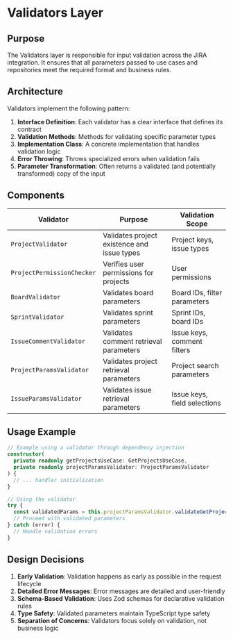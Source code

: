 # Validators Layer

## Purpose

The Validators layer is responsible for input validation across the JIRA integration. It ensures that all parameters passed to use cases and repositories meet the required format and business rules.

## Architecture

Validators implement the following pattern:

1. **Interface Definition**: Each validator has a clear interface that defines its contract
2. **Validation Methods**: Methods for validating specific parameter types
3. **Implementation Class**: A concrete implementation that handles validation logic
4. **Error Throwing**: Throws specialized errors when validation fails
5. **Parameter Transformation**: Often returns a validated (and potentially transformed) copy of the input

## Components

| Validator                  | Purpose                                     | Validation Scope             |
| -------------------------- | ------------------------------------------- | ---------------------------- |
| `ProjectValidator`         | Validates project existence and issue types | Project keys, issue types    |
| `ProjectPermissionChecker` | Verifies user permissions for projects      | User permissions             |
| `BoardValidator`           | Validates board parameters                  | Board IDs, filter parameters |
| `SprintValidator`          | Validates sprint parameters                 | Sprint IDs, board IDs        |
| `IssueCommentValidator`    | Validates comment retrieval parameters      | Issue keys, comment filters  |
| `ProjectParamsValidator`   | Validates project retrieval parameters      | Project search parameters    |
| `IssueParamsValidator`     | Validates issue retrieval parameters        | Issue keys, field selections |

## Usage Example

```typescript
// Example using a validator through dependency injection
constructor(
  private readonly getProjectsUseCase: GetProjectsUseCase,
  private readonly projectParamsValidator: ProjectParamsValidator
) {
  // ... handler initialization
}

// Using the validator
try {
  const validatedParams = this.projectParamsValidator.validateGetProjectsParams(params);
  // Proceed with validated parameters
} catch (error) {
  // Handle validation errors
}
```

## Design Decisions

1. **Early Validation**: Validation happens as early as possible in the request lifecycle
2. **Detailed Error Messages**: Error messages are detailed and user-friendly
3. **Schema-Based Validation**: Uses Zod schemas for declarative validation rules
4. **Type Safety**: Validated parameters maintain TypeScript type safety
5. **Separation of Concerns**: Validators focus solely on validation, not business logic
